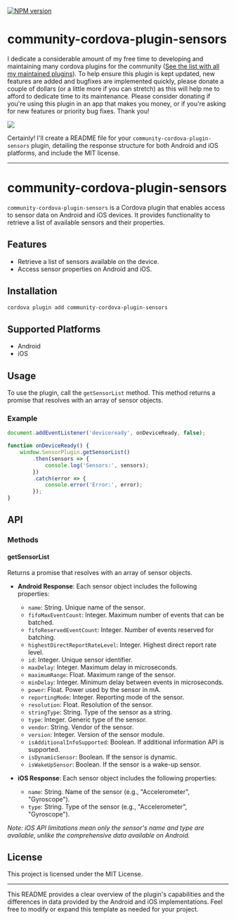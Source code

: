 [![NPM version](https://img.shields.io/npm/v/community-cordova-plugin-sensors)](https://www.npmjs.com/package/community-cordova-plugin-sensors)


# community-cordova-plugin-sensors


I dedicate a considerable amount of my free time to developing and maintaining many cordova plugins for the community ([See the list with all my maintained plugins][community_plugins]).
To help ensure this plugin is kept updated,
new features are added and bugfixes are implemented quickly,
please donate a couple of dollars (or a little more if you can stretch) as this will help me to afford to dedicate time to its maintenance.
Please consider donating if you're using this plugin in an app that makes you money, 
or if you're asking for new features or priority bug fixes. Thank you!

[![](https://img.shields.io/static/v1?label=Sponsor%20Me&style=for-the-badge&message=%E2%9D%A4&logo=GitHub&color=%23fe8e86)](https://github.com/sponsors/eyalin)


Certainly! I'll create a README file for your `community-cordova-plugin-sensors` plugin, detailing the response structure for both Android and iOS platforms, and include the MIT license.

---

# community-cordova-plugin-sensors

`community-cordova-plugin-sensors` is a Cordova plugin that enables access to sensor data on Android and iOS devices. It provides functionality to retrieve a list of available sensors and their properties.

## Features

- Retrieve a list of sensors available on the device.
- Access sensor properties on Android and iOS.

## Installation

```bash
cordova plugin add community-cordova-plugin-sensors
```

## Supported Platforms

- Android
- iOS

## Usage

To use the plugin, call the `getSensorList` method. This method returns a promise that resolves with an array of sensor objects.

### Example

```javascript
document.addEventListener('deviceready', onDeviceReady, false);

function onDeviceReady() {
    window.SensorPlugin.getSensorList()
        .then(sensors => {
            console.log('Sensors:', sensors);
        })
        .catch(error => {
            console.error('Error:', error);
        });
}
```

## API

### Methods

#### getSensorList

Returns a promise that resolves with an array of sensor objects.

- **Android Response**: Each sensor object includes the following properties:
    - `name`: String. Unique name of the sensor.
    - `fifoMaxEventCount`: Integer. Maximum number of events that can be batched.
    - `fifoReservedEventCount`: Integer. Number of events reserved for batching.
    - `highestDirectReportRateLevel`: Integer. Highest direct report rate level.
    - `id`: Integer. Unique sensor identifier.
    - `maxDelay`: Integer. Maximum delay in microseconds.
    - `maximumRange`: Float. Maximum range of the sensor.
    - `minDelay`: Integer. Minimum delay between events in microseconds.
    - `power`: Float. Power used by the sensor in mA.
    - `reportingMode`: Integer. Reporting mode of the sensor.
    - `resolution`: Float. Resolution of the sensor.
    - `stringType`: String. Type of the sensor as a string.
    - `type`: Integer. Generic type of the sensor.
    - `vendor`: String. Vendor of the sensor.
    - `version`: Integer. Version of the sensor module.
    - `isAdditionalInfoSupported`: Boolean. If additional information API is supported.
    - `isDynamicSensor`: Boolean. If the sensor is dynamic.
    - `isWakeUpSensor`: Boolean. If the sensor is a wake-up sensor.

- **iOS Response**: Each sensor object includes the following properties:
    - `name`: String. Name of the sensor (e.g., "Accelerometer", "Gyroscope").
    - `type`: String. Type of the sensor (e.g., "Accelerometer", "Gyroscope").

*Note: iOS API limitations mean only the sensor's name and type are available, unlike the comprehensive data available on Android.*

## License

This project is licensed under the MIT License.

---

This README provides a clear overview of the plugin's capabilities and the differences in data provided by the Android and iOS implementations. Feel free to modify or expand this template as needed for your project.

[w3c_spec]: https://www.w3.org/TR/battery-status/
[status_object]: #status-object
[community_plugins]: https://github.com/EYALIN?tab=repositories&q=community&type=&language=&sort=
